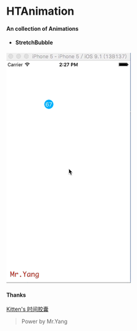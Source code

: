 # HTAnimation
#### An collection of Animations
- #### StretchBubble
![animation](https://github.com/youran1024/HTAnimation/blob/master/Source/stretchBubble.gif)






#### Thanks 

[Kitten's 时间胶囊](http://kittenyang.com/drawablebubble/)


> Power by Mr.Yang